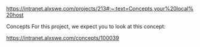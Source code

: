 https://intranet.alxswe.com/projects/213#:~:text=Concepts,your%20local%20host

Concepts
For this project, we expect you to look at this concept:

https://intranet.alxswe.com/concepts/100039